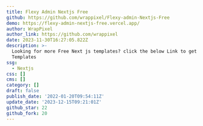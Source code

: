 ```yaml
---
title: Flexy Admin Nextjs Free
github: https://github.com/wrappixel/Flexy-admin-Nextjs-Free
demo: https://flexy-admin-nextjs-free.vercel.app/
author: WrapPixel
author_link: https://github.com/wrappixel
date: 2023-11-30T16:27:05.822Z
description: >-
  Looking for more Free Next js templates? click the below Link to get More free
  Templates
ssg:
  - Nextjs
css: []
cms: []
category: []
draft: false
publish_date: '2022-01-20T09:54:11Z'
update_date: '2023-12-15T09:21:01Z'
github_star: 22
github_fork: 20
---
```


